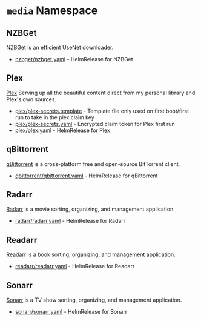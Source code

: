 # `media` Namespace

## NZBGet

[NZBGet](https://nzbget.net/) is an efficient UseNet downloader.

* [nzbget/nzbget.yaml](nzbget/nzbget.yaml) - HelmRelease for NZBGet

## Plex

[Plex](https://www.plex.tv/) Serving up all the beautiful content direct from my personal library and Plex's own sources.

* [plex/plex-secrets.template](plex/plex-secrets.template) - Template file only used on first boot/first run to take in the plex claim key
* [plex/plex-secrets.yaml](plex/plex-secrets.yaml) - Encrypted claim token for Plex first run
* [plex/plex.yaml](plex/plex.yaml) - HelmRelease for Plex

## qBittorrent

[qBittorrent](https://www.qbittorrent.org/) is a cross-platform free and open-source BitTorrent client.

* [qbittorrent/qbittorrent.yaml](qbittorrent/qbittorrent.yaml) - HelmRelease for qBittorrent

## Radarr

[Radarr](https://radarr.video/) is a movie sorting, organizing, and management application.

* [radarr/radarr.yaml](radarr/radarr.yaml) - HelmRelease for Radarr

## Readarr

[Readarr](https://readarr.com/) is a book sorting, organizing, and management application.

* [readarr/readarr.yaml](readarr/readarr.yaml) - HelmRelease for Readarr

## Sonarr

[Sonarr](https://sonarr.tv/) is a TV show sorting, organizing, and management application.

* [sonarr/sonarr.yaml](sonarr/sonarr.yaml) - HelmRelease for Sonarr